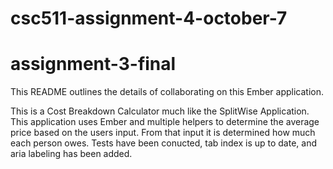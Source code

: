 # csc511-assignment-4-october-7

# assignment-3-final

This README outlines the details of collaborating on this Ember application.

This is a Cost Breakdown Calculator much like the SplitWise Application.
This application uses Ember and multiple helpers to determine the average price based on the users input.
From that input it is determined how much each person owes. Tests have been conucted, tab index is up to date, and aria labeling has been added. 


